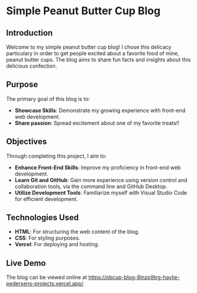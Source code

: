 # Simple Peanut Butter Cup Blog

## Introduction

Welcome to my simple peanut butter cup blog! I chose this delicacy particulary in order to get people excited about a favorite food of mine, peanut butter cups. The blog aims to share fun facts and insights about this delicious confection.

## Purpose

The primary goal of this blog is to:
- **Showcase Skills**: Demonstrate my growing experience with front-end web development.
- **Share passion**: Spread excitement about one of my favorite treats!!

## Objectives

Through completing this project, I aim to:
- **Enhance Front-End Skills**: Improve my proficiency in front-end web development.
- **Learn Git and GitHub**: Gain more experience using version control and collaboration tools, via the command line and GitHub Desktop.
- **Utilize Development Tools**: Familiarize myself with Visual Studio Code for efficient development.

## Technologies Used

- **HTML**: For structuring the web content of the blog.
- **CSS**: For styling purposes.
- **Vercel**: For deploying and hosting.

## Live Demo
The blog can be viewed online at https://pbcup-blog-8lnzp9trg-haylie-pedersens-projects.vercel.app/.
